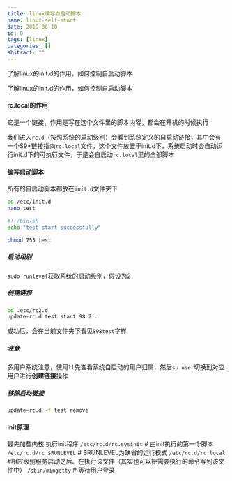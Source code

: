 ```yaml
---
title: linux编写自启动脚本
name: linux-self-start
date: 2019-06-10
id: 0
tags: [linux]
categories: []
abstract: ""
---
```



了解linux的init.d的作用，如何控制自启动脚本


<!--more-->


了解linux的init.d的作用，如何控制自启动脚本

<!--more-->

#### rc.local的作用

它是一个链接，作用是写在这个文件里的脚本内容，都会在开机的时候执行

我们进入`rc.d`（按照系统的启动级别）会看到系统定义的自启动链接，其中会有一个S9*链接指向`rc.local`文件，这个文件放置于init.d下，系统启动时会自动运行init.d下的可执行文件，于是会自启动`rc.local`里的全部脚本

#### 编写启动脚本

所有的自启动脚本都放在`init.d`文件夹下

```sh
cd /etc/init.d
nano test
```

```sh
#! /bin/sh
echo "test start successfully"
```

```sh
chmod 755 test
```

##### 启动级别

`sudo runlevel`获取系统的启动级别，假设为2

##### 创建链接

```sh
cd .etc/rc2.d
update-rc.d test start 98 2 . 
```

成功后，会在当前文件夹下看见`S98test`字样

##### 注意

多用户系统注意，使用`ll`先查看系统自启动的用户归属，然后`su user`切换到对应用户进行**创建链接**操作

##### 移除启动链接

```sh
update-rc.d -f test remove
```



#### init原理

最先加载内核
执行init程序
`/etc/rc.d/rc.sysinit` # 由init执行的第一个脚本
`/etc/rc.d/rc $RUNLEVEL` # $RUNLEVEL为缺省的运行模式
`/etc/rc.d/rc.local`     #相应级别服务启动之后、在执行该文件（其实也可以把需要执行的命令写到该文件中）
`/sbin/mingetty` # 等待用户登录

